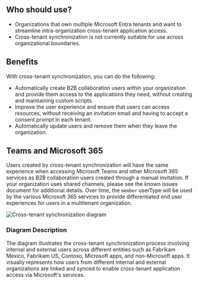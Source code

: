 ## Who should use?

- Organizations that own multiple Microsoft Entra tenants and want to streamline intra-organization cross-tenant application access.
- Cross-tenant synchronization is not currently suitable for use across organizational boundaries.

## Benefits

With cross-tenant synchronization, you can do the following:

- Automatically create B2B collaboration users within your organization and provide them access to the applications they need, without creating and maintaining custom scripts.
- Improve the user experience and ensure that users can access resources, without receiving an invitation email and having to accept a consent prompt in each tenant.
- Automatically update users and remove them when they leave the organization.

## Teams and Microsoft 365

Users created by cross-tenant synchronization will have the same experience when accessing Microsoft Teams and other Microsoft 365 services as B2B collaboration users created through a manual invitation. If your organization uses shared channels, please see the known issues document for additional details. Over time, the `member` userType will be used by the various Microsoft 365 services to provide differentiated end user experiences for users in a multitenant organization.

![Cross-tenant synchronization diagram](image-url)

### Diagram Description

The diagram illustrates the cross-tenant synchronization process involving internal and external users across different entities such as Fabrikam Mexico, Fabrikam US, Contoso, Microsoft apps, and non-Microsoft apps. It visually represents how users from different internal and external organizations are linked and synced to enable cross-tenant application access via Microsoft's services.